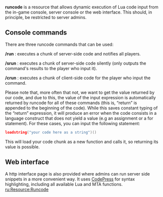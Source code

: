 **runcode** is a resource that allows dynamic execution of Lua code input from the in-game console, server console or the web interface. This should, in principle, be restricted to server admins.

Console commands
----------------

There are three runcode commands that can be used:

**/run <lua code>**: executes a chunk of server-side code and notifies all players.

**/srun <lua code>**: executes a chunk of server-side code silently (only outputs the command's results to the player who input it).

**/crun <lua code>**: executes a chunk of client-side code for the player who input the command.

Please note that, more often that not, we want to get the value returned by our code, and due to this, the value of the input expression is automatically returned by runcode for all of these commands (this is, “return” is appended to the beginning of the code). While this saves constant typing of the “return” expression, it will produce an error when the code consists in a language construct that does not yield a value (e.g an assignment or a for statement). For these cases, you can input the following statement:

``` lua
loadstring("your code here as a string")()
```

This will load your code chunk as a new function and calls it, so returning its value is possible.

Web interface
-------------

A http interface page is also provided where admins can run server side snippets in a more convenient way. It uses [CodePress](http://codepress.sourceforge.net/) for syntax highlighting, including all available Lua and MTA functions. [ru:<Resource:Runcode>](/docs/ru:resource:runcode.md "wikilink")
